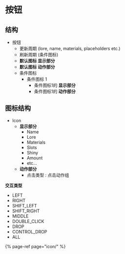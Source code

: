 # 按钮

## 结构

* 按钮
  * 更新周期 \(lore, name, materials, placeholders etc.\)
  * 刷新周期 \(条件图标\)
  * **默认图标 显示部分**
  * **默认图标 动作部分**
  * 条件图标
    * 条件图标 1
      * 条件图标1的 **显示部分**
      * 条件图标1的 **动作部分**

## 图标结构

* Icon
  * **显示部分**
    * Name
    * Lore
    * Materials
    * Slots
    * Shiny
    * Amount
    * etc...
  * **动作部分**
    * 点击类型 : 点击动作组

**交互类型**

* LEFT
* RIGHT
* SHIFT\_LEFT
* SHIFT\_RIGHT
* MIDDLE
* DOUBLE\_CLICK
* DROP
* CONTROL\_DROP
* ALL



{% page-ref page="icon/" %}

